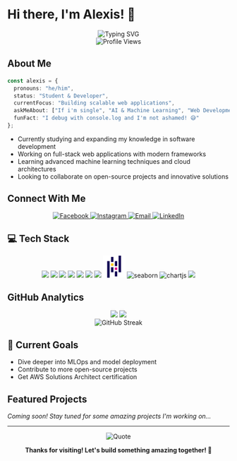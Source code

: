 # Hi there, I'm Alexis! 👋


<div align="center">
  <img src="https://readme-typing-svg.herokuapp.com?font=Fira+Code&size=28&pause=1000&color=58A6FF&center=true&vCenter=true&width=600&lines=Full+Stack+Developer;Machine+Learning+Enthusiast;Always+Learning+New+Things" alt="Typing SVG" />
</div>

<div align="center">
  <img src="https://komarev.com/ghpvc/?username=alexisgrantuza&color=58A6FF&style=for-the-badge&label=Profile+Views" alt="Profile Views" />
</div>

## About Me

```typescript
const alexis = {
  pronouns: "he/him",
  status: "Student & Developer",
  currentFocus: "Building scalable web applications",
  askMeAbout: ["If i'm single", "AI & Machine Learning", "Web Development"],
  funFact: "I debug with console.log and I'm not ashamed! 😅"
};
```

-  Currently studying and expanding my knowledge in software development
-  Working on full-stack web applications with modern frameworks
-  Learning advanced machine learning techniques and cloud architectures
-  Looking to collaborate on open-source projects and innovative solutions

## Connect With Me

<div align="center">
  <a href="https://www.facebook.com/jxisgrantuza" target="_blank">
    <img src="https://img.shields.io/badge/Facebook-1877F2?style=for-the-badge&logo=facebook&logoColor=white" alt="Facebook"/>
  </a>
  <a href="https://instagram.com/lexi.jo7" target="_blank">
    <img src="https://img.shields.io/badge/Instagram-E4405F?style=for-the-badge&logo=instagram&logoColor=white" alt="Instagram"/>
  </a>
  <a href="mailto:your-email@example.com" target="_blank">
    <img src="https://img.shields.io/badge/Email-D14836?style=for-the-badge&logo=gmail&logoColor=white" alt="Email"/>
  </a>
  <a href="https://linkedin.com/in/your-linkedin" target="_blank">
    <img src="https://img.shields.io/badge/LinkedIn-0077B5?style=for-the-badge&logo=linkedin&logoColor=white" alt="LinkedIn"/>
  </a>
</div>

## 💻 Tech Stack

<div align="center">
  <img src="https://skillicons.dev/icons?i=html,css,js,ts,react,nextjs,vue,nuxtjs,angular" />
  <img src="https://skillicons.dev/icons?i=tailwind,bootstrap,sass,figma,framer" />
  <img src="https://skillicons.dev/icons?i=nodejs,express,django,python,java,cpp,go" />
  <img src="https://skillicons.dev/icons?i=graphql,postman,vite,gitlab,vercel" />
  <img src="https://skillicons.dev/icons?i=mongodb,mysql,postgresql,sqlite,firebase" />
  <img src="https://skillicons.dev/icons?i=aws,docker,pinia,prisma,sequelize,threejs" />
  <img src="https://skillicons.dev/icons?i=pytorch,tensorflow,sklearn,d3" />
  <img src="https://raw.githubusercontent.com/devicons/devicon/2ae2a900d2f041da66e950e4d48052658d850630/icons/pandas/pandas-original.svg" alt="pandas" width="50" height="50"/>
  <img src="https://seaborn.pydata.org/_images/logo-mark-lightbg.svg" alt="seaborn" width="50" height="50"/>
  <img src="https://www.chartjs.org/media/logo-title.svg" alt="chartjs" width="50" height="50"/>
  <img src="https://skillicons.dev/icons?i=git,github,vscode,arduino,redux,veutify,supabase,materialui,netlify,npm," />
  
</div>

## GitHub Analytics

<div align="center">
  <img height="180em" src="https://github-readme-stats.vercel.app/api?username=alexisgrantuza&show_icons=true&theme=tokyonight&include_all_commits=true&count_private=true&hide_border=true&bg_color=0D1117&title_color=58A6FF&icon_color=58A6FF&text_color=C9D1D9"/>
  <img height="180em" src="https://github-readme-stats.vercel.app/api/top-langs/?username=alexisgrantuza&layout=compact&theme=tokyonight&hide_border=true&bg_color=0D1117&title_color=58A6FF&text_color=C9D1D9"/>
</div>

<div align="center">
  <img src="https://github-readme-streak-stats.herokuapp.com/?user=alexisgrantuza&theme=tokyonight&hide_border=true&background=0D1117&stroke=58A6FF&ring=58A6FF&fire=FFA500&currStreakLabel=58A6FF" alt="GitHub Streak"/>
</div>

## 🎯 Current Goals

-  Dive deeper into MLOps and model deployment
-  Contribute to more open-source projects
-  Get AWS Solutions Architect certification

## Featured Projects

*Coming soon! Stay tuned for some amazing projects I'm working on...*

---

<div align="center">
  <img src="https://quotes-github-readme.vercel.app/api?type=horizontal&theme=tokyonight&quote=Code%20is%20poetry%20written%20in%20logic&author=Anonymous" alt="Quote"/>
</div>

<div align="center">
  
  **Thanks for visiting! Let's build something amazing together! 🚀**
</div>
